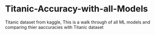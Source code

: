 # Titanic-Accuracy-with-all-Models
Titanic dataset from kaggle, 
This is a walk through of all ML models and comparing thier aaccuracies with Titanic dataset
